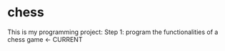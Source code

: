 # chess

This is my programming project:
Step 1: program the functionalities of a chess game <- CURRENT
